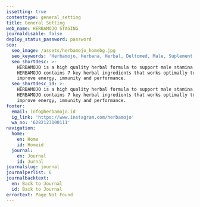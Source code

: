 ```yaml
---
issetting: true
contenttype: general_setting
title: General Setting
web_name: HERBAMOJO STAGING
journaldisable: false
deploy_status_password: password
seo:
  seo_image: /assets/herbamojo_homebg.jpg
  seo_keywords: 'Herbamojo, Herbana, Herbal, Deltomed, Male, Suplement'
  seo_shortdesc: >-
    HERBAMOJO is a high quality herbal formula to support male stamina.
    HERBAMOJO contains 7 key herbal ingredients that works optimally to help
    improve energy, immunity and performance.
  seo_shortdesc_id: >-
    HERBAMOJO is a high quality herbal formula to support male stamina.
    HERBAMOJO contains 7 key herbal ingredients that works optimally to help
    improve energy, immunity and performance.
footer:
  email: info@herbamojo.id
  ig_link: 'https://www.instagram.com/herbamojo'
  wa_no: '6282123100111'
navigation:
  home:
    en: Home
    id: Homeid
  journal:
    en: Journal
    id: Jurnal
journalslug: journal
journalperlist: 6
journalbacktext:
  en: Back to Journal
  id: Back to Journal
errortext: Page Not Found
---
```


